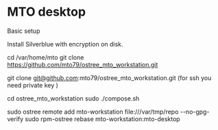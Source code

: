 MTO desktop
=====================

Basic setup


Install Silverblue with encryption on disk.

cd /var/home/mto 
git clone https://github.com/mto79/ostree_mto_workstation.git  

git clone git@github.com:mto79/ostree_mto_workstation.git (for ssh you need
private key )

cd ostree_mto_workstation
sudo ./compose.sh

sudo ostree remote add mto-workstation file:///var/tmp/repo --no-gpg-verify
sudo rpm-ostree rebase mto-workstation:mto-desktop

